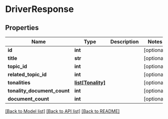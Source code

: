 # DriverResponse

## Properties
Name | Type | Description | Notes
------------ | ------------- | ------------- | -------------
**id** | **int** |  | [optional] 
**title** | **str** |  | [optional] 
**topic_id** | **int** |  | [optional] 
**related_topic_id** | **int** |  | [optional] 
**tonalities** | [**list[Tonality]**](Tonality.md) |  | [optional] 
**tonality_document_count** | **int** |  | [optional] 
**document_count** | **int** |  | [optional] 

[[Back to Model list]](../README.md#documentation-for-models) [[Back to API list]](../README.md#documentation-for-api-endpoints) [[Back to README]](../README.md)


